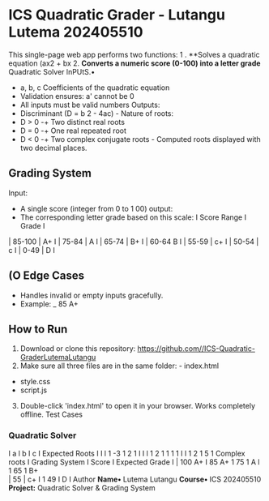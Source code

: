 # ICS Quadratic Grader - Lutangu Lutema 202405510
This single-page web app performs two functions:
1 . **Solves a quadratic equation (ax2 + bx
2. **Converts a numeric score (0-100) into a letter grade**
 Quadratic Solver
 lnPUtS.•
-	a, b, c Coefficients of the quadratic equation
-	Validation ensures:  a' cannot be 0
-	All inputs must be valid numbers
 Outputs:
-	Discriminant (D = b 2 - 4ac) - Nature of roots:
-	D > 0 -+ Two distinct real roots
-	D = 0 -+ One real repeated root
-	D < 0 -+ Two complex conjugate roots - Computed roots displayed with two decimal places.
## Grading System
 Input:
-	A single score (integer from 0 to 1 00)
 output:
-	The corresponding letter grade based on this scale:
I Score Range I Grade I
 
| 85-100 | A+ I
| 75-84 | A l
| 65-74 | B+ I
| 60-64 B I
| 55-59 | c+ I
| 50-54 | c I
| 0-49 | D I
## (O Edge Cases
-	Handles invalid or empty inputs gracefully.
-	Example:
_ 85 A+
 
## How to Run
1.	Download or clone this repository: https://github.com//ICS-Quadratic-GraderLutemaLutangu
2.	Make sure all three files are in the same folder: - index.html
- style.css
- script.js
3. Double-click 'index.html' to open it in your browser.
Works completely offline.
 Test Cases
### Quadratic Solver
I a l b I c I Expected Roots I
I l 1 -3 1 2 1 	I
I l 1 2 1 1 1 	1
I l 1 2 1 5 1 Complex roots I
 Grading System
I Score I Expected Grade I
| 100 A+ I
85 A+
1 75 1 A l
1 65 1 B+  
| 55 | c+ I
1 49 I D I
 Author
**Name•** Lutema Lutangu
**Course•** ICS
 202405510
**Project:** Quadratic Solver & Grading
System

